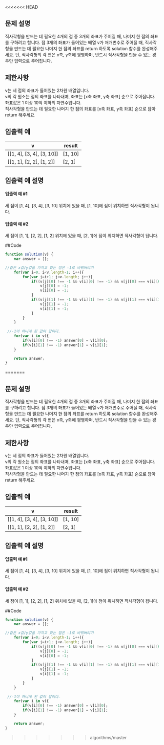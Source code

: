 <<<<<<< HEAD
## 문제 설명
직사각형을 만드는 데 필요한 4개의 점 중 3개의 좌표가 주어질 때, 나머지 한 점의 좌표를 구하려고 합니다. 점 3개의 좌표가 들어있는 배열 v가 매개변수로 주어질 때, 직사각형을 만드는 데 필요한 나머지 한 점의 좌표를 return 하도록 solution 함수를 완성해주세요. 단, 직사각형의 각 변은 x축, y축에 평행하며, 반드시 직사각형을 만들 수 있는 경우만 입력으로 주어집니다.
   
## 제한사항
v는 세 점의 좌표가 들어있는 2차원 배열입니다.   
v의 각 원소는 점의 좌표를 나타내며, 좌표는 [x축 좌표, y축 좌표] 순으로 주어집니다.   
좌표값은 1 이상 10억 이하의 자연수입니다.   
직사각형을 만드는 데 필요한 나머지 한 점의 좌표를 [x축 좌표, y축 좌표] 순으로 담아 return 해주세요.   
## 입출력 예
|v|result|
|---|---|
|[[1, 4], [3, 4], [3, 10]]|[1, 10]|
|[[1, 1], [2, 2], [1, 2]]|[2, 1]|
## 입출력 예 설명
#### 입출력 예 #1
세 점이 [1, 4], [3, 4], [3, 10] 위치에 있을 때, [1, 10]에 점이 위치하면 직사각형이 됩니다.

#### 입출력 예 #2
세 점이 [1, 1], [2, 2], [1, 2] 위치에 있을 때, [2, 1]에 점이 위치하면 직사각형이 됩니다.

##Code
```javascript
function solution(v) {
    var answer = [];

//같은 x값/y값을 가지고 있는 점은 -1로 바꿔버리기
    for(var i=0; i<v.length-1; i++){
        for(var j=i+1; j<v.length; j++){
            if((v[j][0] !== -1 && v[i][0] !== -1) && v[j][0] === v[i][0]){
                v[j][0] = -1;
                v[i][0] = -1;
            }
            if((v[j][1] !== -1 && v[i][1] !== -1) && v[j][1] === v[i][1]){
                v[j][1] = -1;
                v[i][1] = -1;
            }
        }
    }
  
 //-1이 아니게 된 값이 답이다.
    for(var i in v){
        if(v[i][0] !== -1) answer[0] = v[i][0];
        if(v[i][1] !== -1) answer[1] = v[i][1];
    }

    return answer;
}
```
=======
## 문제 설명
직사각형을 만드는 데 필요한 4개의 점 중 3개의 좌표가 주어질 때, 나머지 한 점의 좌표를 구하려고 합니다. 점 3개의 좌표가 들어있는 배열 v가 매개변수로 주어질 때, 직사각형을 만드는 데 필요한 나머지 한 점의 좌표를 return 하도록 solution 함수를 완성해주세요. 단, 직사각형의 각 변은 x축, y축에 평행하며, 반드시 직사각형을 만들 수 있는 경우만 입력으로 주어집니다.
   
## 제한사항
v는 세 점의 좌표가 들어있는 2차원 배열입니다.   
v의 각 원소는 점의 좌표를 나타내며, 좌표는 [x축 좌표, y축 좌표] 순으로 주어집니다.   
좌표값은 1 이상 10억 이하의 자연수입니다.   
직사각형을 만드는 데 필요한 나머지 한 점의 좌표를 [x축 좌표, y축 좌표] 순으로 담아 return 해주세요.   
## 입출력 예
|v|result|
|---|---|
|[[1, 4], [3, 4], [3, 10]]|[1, 10]|
|[[1, 1], [2, 2], [1, 2]]|[2, 1]|
## 입출력 예 설명
#### 입출력 예 #1
세 점이 [1, 4], [3, 4], [3, 10] 위치에 있을 때, [1, 10]에 점이 위치하면 직사각형이 됩니다.

#### 입출력 예 #2
세 점이 [1, 1], [2, 2], [1, 2] 위치에 있을 때, [2, 1]에 점이 위치하면 직사각형이 됩니다.

##Code
```javascript
function solution(v) {
    var answer = [];

//같은 x값/y값을 가지고 있는 점은 -1로 바꿔버리기
    for(var i=0; i<v.length-1; i++){
        for(var j=i+1; j<v.length; j++){
            if((v[j][0] !== -1 && v[i][0] !== -1) && v[j][0] === v[i][0]){
                v[j][0] = -1;
                v[i][0] = -1;
            }
            if((v[j][1] !== -1 && v[i][1] !== -1) && v[j][1] === v[i][1]){
                v[j][1] = -1;
                v[i][1] = -1;
            }
        }
    }
  
 //-1이 아니게 된 값이 답이다.
    for(var i in v){
        if(v[i][0] !== -1) answer[0] = v[i][0];
        if(v[i][1] !== -1) answer[1] = v[i][1];
    }

    return answer;
}
```
>>>>>>> algorithms/master

